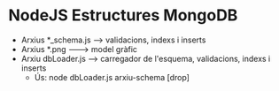 # NodeJS Estructures MongoDB

* Arxius *_schema.js -->  validacions, indexs i inserts
* Arxius *.png ---> model gràfic
* Arxiu dbLoader.js -->  carregador de l'esquema, validacions, indexs i inserts
  * Ús: node dbLoader.js arxiu-schema \[drop\]